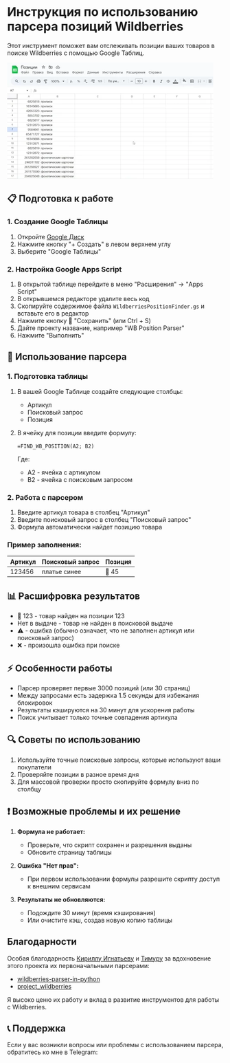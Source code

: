 # Инструкция по использованию парсера позиций Wildberries

Этот инструмент поможет вам отслеживать позиции ваших товаров в поиске Wildberries с помощью Google Таблиц.

![sheetswbparser Screenshot](giphy.webp)

## 📋 Подготовка к работе

### 1. Создание Google Таблицы

1. Откройте [Google Диск](https://drive.google.com)
2. Нажмите кнопку "+ Создать" в левом верхнем углу
3. Выберите "Google Таблицы"

### 2. Настройка Google Apps Script

1. В открытой таблице перейдите в меню "Расширения" → "Apps Script"
2. В открывшемся редакторе удалите весь код
3. Скопируйте содержимое файла `WildberriesPositionFinder.gs` и вставьте его в редактор
4. Нажмите кнопку 💾 "Сохранить" (или Ctrl + S)
5. Дайте проекту название, например "WB Position Parser"
6. Нажмите "Выполнить"

## 🚀 Использование парсера

### 1. Подготовка таблицы

1. В вашей Google Таблице создайте следующие столбцы:
   - Артикул
   - Поисковый запрос
   - Позиция

2. В ячейку для позиции введите формулу:
   ```
   =FIND_WB_POSITION(A2; B2)
   ```
   Где:
   - A2 - ячейка с артикулом
   - B2 - ячейка с поисковым запросом

### 2. Работа с парсером

1. Введите артикул товара в столбец "Артикул"
2. Введите поисковый запрос в столбец "Поисковый запрос"
3. Формула автоматически найдет позицию товара

### Пример заполнения:

| Артикул | Поисковый запрос | Позиция |
|---------|------------------|----------|
| 123456  | платье синее     | 🎯 45    |

## 📊 Расшифровка результатов

- 🎯 123 - товар найден на позиции 123
- Нет в выдаче - товар не найден в поисковой выдаче
- ⚠️ - ошибка (обычно означает, что не заполнен артикул или поисковый запрос)
- ❌ - произошла ошибка при поиске

## ⚡ Особенности работы

- Парсер проверяет первые 3000 позиций (или 30 страниц)
- Между запросами есть задержка 1.5 секунды для избежания блокировок
- Результаты кэшируются на 30 минут для ускорения работы
- Поиск учитывает только точные совпадения артикула

## 🔍 Советы по использованию

1. Используйте точные поисковые запросы, которые используют ваши покупатели
2. Проверяйте позиции в разное время дня
3. Для массовой проверки просто скопируйте формулу вниз по столбцу

## ❗ Возможные проблемы и их решение

1. **Формула не работает:**
   - Проверьте, что скрипт сохранен и разрешения выданы
   - Обновите страницу таблицы

2. **Ошибка "Нет прав":**
   - При первом использовании формулы разрешите скрипту доступ к внешним сервисам

3. **Результаты не обновляются:**
   - Подождите 30 минут (время кэширования)
   - Или очистите кэш, создав новую копию таблицы

## Благодарности

Особая благодарность [Кириллу Игнатьеву](https://github.com/kirillignatyev) и [Тимуру](https://github.com/Timur1991) за вдохновение этого проекта их первоначальными парсерами:
- [wildberries-parser-in-python](https://github.com/kirillignatyev/wildberries-parser-in-python)
- [project_wildberries](https://github.com/Timur1991/project_wildberries)

Я высоко ценю их работу и вклад в развитие инструментов для работы с Wildberries.

## 📞 Поддержка

Если у вас возникли вопросы или проблемы с использованием парсера, обратитесь ко мне в Telegram:
